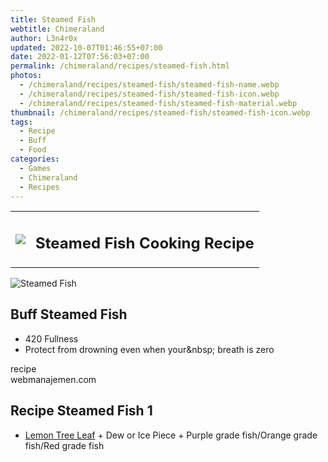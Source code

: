 ```yaml
---
title: Steamed Fish
webtitle: Chimeraland
author: L3n4r0x
updated: 2022-10-07T01:46:55+07:00
date: 2022-01-12T07:56:03+07:00
permalink: /chimeraland/recipes/steamed-fish.html
photos:
  - /chimeraland/recipes/steamed-fish/steamed-fish-name.webp
  - /chimeraland/recipes/steamed-fish/steamed-fish-icon.webp
  - /chimeraland/recipes/steamed-fish/steamed-fish-material.webp
thumbnail: /chimeraland/recipes/steamed-fish/steamed-fish-icon.webp
tags:
  - Recipe
  - Buff
  - Food
categories:
  - Games
  - Chimeraland
  - Recipes
---
```


<section id="bootstrap-wrapper"><link rel="stylesheet" href="https://cdn.statically.io/gh/dimaslanjaka/Web-Manajemen/40ac3225/css/bootstrap-4.5-wrapper.css"/><div class="row mb-2"><div class="col-md-12 mb-2"><table class="table" id="post-info"><tbody><tr><td><img class="d-inline-block me-2" src="/chimeraland/recipes/steamed-fish/steamed-fish-icon.webp" width="auto" height="auto"/></td><td><h1 class="fs-5">Steamed Fish Cooking Recipe</h1></td></tr></tbody></table></div></div><div class="card mb-2"><div class="row g-0"><div class="col-sm-4 position-relative mb-2"><img src="/chimeraland/recipes/steamed-fish/steamed-fish-material.webp" class="card-img fit-cover w-100 h-100" alt="Steamed Fish" data-fancybox="true"/></div><div class="col-sm-8 mb-2"><div class="card-body"><h2 class="card-title fs-5">Buff Steamed Fish</h2><div class="card-text"><ul><li>420 Fullness</li><li>Protect from drowning even when your&amp;nbsp; breath is zero</li></ul></div><span class="badge rounded-pill bg-dark">recipe</span></div><div class="card-footer text-end text-muted">webmanajemen.com</div></div></div></div><div class="row mb-2"><div class="col-12 col-lg-6 recipe-item mb-2"><div class="card"><div class="card-body"><h2 class="card-title fs-5">Recipe Steamed Fish 1</h2><div class="card-text"><ul><li><a class="text-decoration-none" href="/chimeraland/materials/lemon-tree-leaf.html">Lemon Tree Leaf</a><span> + </span>Dew or Ice Piece<span> + </span>Purple grade fish/Orange grade fish/Red grade fish</li></ul></div></div></div></div></div></section>